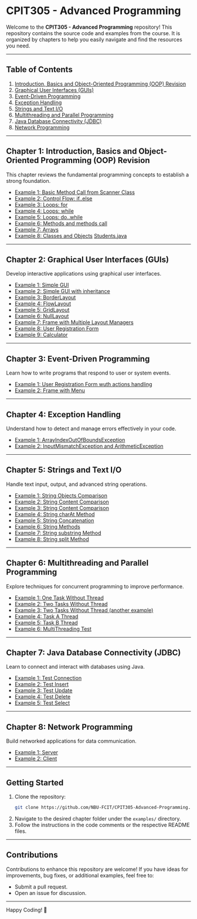 # CPIT305 - Advanced Programming

Welcome to the **CPIT305 - Advanced Programming** repository! This repository contains the source code and examples from the course. It is organized by chapters to help you easily navigate and find the resources you need.

---

## Table of Contents

1. [Introduction, Basics and Object-Oriented Programming (OOP) Revision](#chapter-1-introduction-basics-and-object-oriented-programming-oop-revision)
3. [Graphical User Interfaces (GUIs)](#chapter-2-graphical-user-interfaces-guis)
4. [Event-Driven Programming](#chapter-3-event-driven-programming)
5. [Exception Handling](#chapter-4-exception-handling)
6. [Strings and Text I/O](#chapter-5-strings-and-text-io)
7. [Multithreading and Parallel Programming](#chapter-6-multithreading-and-parallel-programming)
8. [Java Database Connectivity (JDBC)](#chapter-7-java-database-connectivity-jdbc)
9. [Network Programming](#chapter-8-network-programming)

---

## Chapter 1: Introduction, Basics and Object-Oriented Programming (OOP) Revision 
This chapter reviews the fundamental programming concepts to establish a strong foundation.
- [Example 1: Basic Method Call from Scanner Class](CodeExamples/src/cpit305/chapter1/Example01.java)
- [Example 2: Control Flow: if..else](CodeExamples/src/cpit305/chapter1/Example02.java)
- [Example 3: Loops: for](CodeExamples/src/cpit305/chapter1/ForLoopExample.java)
- [Example 4: Loops: while](CodeExamples/src/cpit305/chapter1/WhileLoopExample.java)
- [Example 5: Loops: do..while](CodeExamples/src/cpit305/chapter1/DoWhileLoopExample.java)
- [Example 6: Methods and methods call](CodeExamples/src/cpit305/chapter1/Example04.java)
- [Example 7: Arrays](CodeExamples/src/cpit305/chapter1/Example05.java)
- [Example 8: Classes and Objects](CodeExamples/src/cpit305/chapter1/Example06.java) [Students.java](CodeExamples/src/cpit305/chapter1/Student.java)

---

## Chapter 2: Graphical User Interfaces (GUIs)
Develop interactive applications using graphical user interfaces.
- [Example 1: Simple GUI](CodeExamples/src/cpit305/chapter2/FirstFrame.java)
- [Example 2: Simple GUI with inheritance](CodeExamples/src/cpit305/chapter2/MyFrame.java)
- [Example 3: BorderLayout](CodeExamples/src/cpit305/chapter2/JFrameWithBorderLayout.java)
- [Example 4: FlowLayout](CodeExamples/src/cpit305/chapter2/JFrameWithFlowLayout.java)
- [Example 5: GridLayout](CodeExamples/src/cpit305/chapter2/JFrameWithGridLayout.java)
- [Example 6: NullLayout](CodeExamples/src/cpit305/chapter2/JFrameWithNullLayout.java)
- [Example 7: Frame with Multiple Layout Managers](CodeExamples/src/cpit305/chapter2/MultipleLayoutManagersExample.java)
- [Example 8: User Registration Form](CodeExamples/src/cpit305/chapter2/UserRegistrationForm.java)
- [Example 9: Calculator](CodeExamples/src/cpit305/chapter2/Calculator.java)

---

## Chapter 3: Event-Driven Programming
Learn how to write programs that respond to user or system events.
- [Example 1: User Registration Form wuth actions handling](CodeExamples/src/cpit305/chapter3/UserRegistrationForm.java)
- [Example 2: Frame with Menu](CodeExamples/src/cpit305/chapter3/FrameWithMenu.java)

---

## Chapter 4: Exception Handling
Understand how to detect and manage errors effectively in your code.
- [Example 1: ArrayIndexOutOfBoundsException](CodeExamples/src/cpit305/chapter4/ArrayIndexOutOfBoundsExceptionExample.java)
- [Example 2: InputMismatchException and ArithmeticException](CodeExamples/src/cpit305/chapter4/InputMismatchExceptionExample.java)

---

## Chapter 5: Strings and Text I/O
Handle text input, output, and advanced string operations.
- [Example 1: String Objects Comparison](CodeExamples/src/cpit305/chapter5/StringObjectsComparison.java)
- [Example 2: String Content Comparison](CodeExamples/src/cpit305/chapter5/StringContentComparison.java)
- [Example 3: String Content Comparison](CodeExamples/src/cpit305/chapter5/StringLength.java)
- [Example 4: String charAt Method](CodeExamples/src/cpit305/chapter5/StringCharAt.java)
- [Example 5: String Concatenation](CodeExamples/src/cpit305/chapter5/StringConcatenation.java)
- [Example 6: String Methods](CodeExamples/src/cpit305/chapter5/StringMethods.java)
- [Example 7: String substring Method](CodeExamples/src/cpit305/chapter5/StringSubstring.java)
- [Example 8: String split Method](CodeExamples/src/cpit305/chapter5/StringSplit.java)

---

## Chapter 6: Multithreading and Parallel Programming
Explore techniques for concurrent programming to improve performance.
- [Example 1: One Task Without Thread](CodeExamples/src/cpit305/chapter6/OneTaskWithoutThread.java)
- [Example 2: Two Tasks Without Thread](CodeExamples/src/cpit305/chapter6/TwoTasksWithoutThread.java)
- [Example 3: Two Tasks Without Thread (another example)](CodeExamples/src/cpit305/chapter6/TwoTasks.java)
- [Example 4: Task A Thread](CodeExamples/src/cpit305/chapter6/TaskAThread.java)
- [Example 5: Task B Thread](CodeExamples/src/cpit305/chapter6/TaskBThread.java)
- [Example 6: MultiThreading Test](CodeExamples/src/cpit305/chapter6/MultiThreadingTest.java)
---

## Chapter 7: Java Database Connectivity (JDBC)
Learn to connect and interact with databases using Java.
- [Example 1: Test Connection](CodeExamples/src/cpit305/chapter7/TestConnection.java)
- [Example 2: Test Insert](CodeExamples/src/cpit305/chapter7/TestInsert.java)
- [Example 3: Test Update](CodeExamples/src/cpit305/chapter7/TestUpdate.java)
- [Example 4: Test Delete](CodeExamples/src/cpit305/chapter7/TestDelete.java)
- [Example 5: Test Select](CodeExamples/src/cpit305/chapter7/TestSelect.java)

---

## Chapter 8: Network Programming
Build networked applications for data communication.
- [Example 1: Server](CodeExamples/src/cpit305/chapter8/Server.java)
- [Example 2: Client](CodeExamples/src/cpit305/chapter8/Client.java)

---

## Getting Started

1. Clone the repository:
   ```bash
   git clone https://github.com/NBU-FCIT/CPIT305-Advanced-Programming.git
   ```
2. Navigate to the desired chapter folder under the `examples/` directory.
3. Follow the instructions in the code comments or the respective README files.

---

## Contributions

Contributions to enhance this repository are welcome! If you have ideas for improvements, bug fixes, or additional examples, feel free to:
- Submit a pull request.
- Open an issue for discussion.

---

Happy Coding! 🚀
